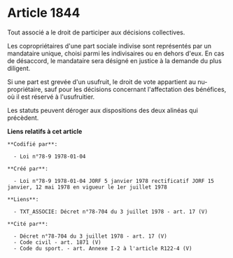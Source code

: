 # Article 1844

Tout associé a le droit de participer aux décisions collectives.

Les copropriétaires d'une part sociale indivise sont représentés par un mandataire unique, choisi parmi les indivisaires ou
en dehors d'eux. En cas de désaccord, le mandataire sera désigné en justice à la demande du plus diligent.

Si une part est grevée d'un usufruit, le droit de vote appartient au nu-propriétaire, sauf pour les décisions concernant
l'affectation des bénéfices, où il est réservé à l'usufruitier.

Les statuts peuvent déroger aux dispositions des deux alinéas qui précèdent.

**Liens relatifs à cet article**

	**Codifié par**:

	  - Loi n°78-9 1978-01-04

	**Créé par**:

	  - Loi n°78-9 1978-01-04 JORF 5 janvier 1978 rectificatif JORF 15 janvier, 12 mai 1978 en vigueur le 1er juillet 1978

	**Liens**:

	  - TXT_ASSOCIE: Décret n°78-704 du 3 juillet 1978 - art. 17 (V)

	**Cité par**:

	  - Décret n°78-704 du 3 juillet 1978 - art. 17 (V)
	  - Code civil - art. 1871 (V)
	  - Code du sport. - art. Annexe I-2 à l'article R122-4 (V)
